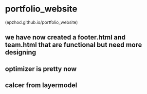 # portfolio_website

(epzhod.github.io/portfolio_website)

## we have now created a footer.html and team.html that are functional but need more designing

## optimizer is pretty now

## calcer from layermodel


